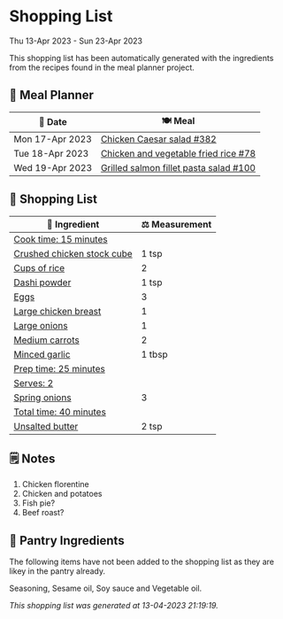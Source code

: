 # Shopping List

Thu 13-Apr 2023 - Sun 23-Apr 2023

This shopping list has been automatically generated with the ingredients from the recipes found in the meal planner project.

## 📅 Meal Planner

|📅 Date| 🍽️ Meal|
|----|----|
|Mon 17-Apr 2023|[Chicken Caesar salad #382](https://github.com/jcallaghan/The-Cookbook/issues/382)|
|Tue 18-Apr 2023|[Chicken and vegetable fried rice #78](https://github.com/jcallaghan/The-Cookbook/issues/78)|
|Wed 19-Apr 2023|[Grilled salmon fillet pasta salad #100](https://github.com/jcallaghan/The-Cookbook/issues/100)|

## 🛒 Shopping List

| 🍌 Ingredient| ⚖️ Measurement|
|----------|-----------|
|[Cook time: 15 minutes](https://www.sainsburys.co.uk/gol-ui/SearchResults/Cook%20time:%2015%20minutes)||
|[Crushed chicken stock cube](https://www.sainsburys.co.uk/gol-ui/SearchResults/Crushed%20chicken%20stock%20cube)|1 tsp|
|[Cups of rice](https://www.sainsburys.co.uk/gol-ui/SearchResults/Cups%20of%20rice)|2|
|[Dashi powder](https://www.sainsburys.co.uk/gol-ui/SearchResults/Dashi%20powder)|1 tsp|
|[Eggs](https://www.sainsburys.co.uk/gol-ui/SearchResults/Eggs)|3|
|[Large chicken breast](https://www.sainsburys.co.uk/gol-ui/SearchResults/Large%20chicken%20breast)|1|
|[Large onions](https://www.sainsburys.co.uk/gol-ui/SearchResults/Large%20onions)|1|
|[Medium carrots](https://www.sainsburys.co.uk/gol-ui/SearchResults/Medium%20carrots)|2|
|[Minced garlic](https://www.sainsburys.co.uk/gol-ui/SearchResults/Minced%20garlic)|1 tbsp|
|[Prep time: 25 minutes](https://www.sainsburys.co.uk/gol-ui/SearchResults/Prep%20time:%2025%20minutes)||
|[Serves: 2](https://www.sainsburys.co.uk/gol-ui/SearchResults/Serves:%202)||
|[Spring onions](https://www.sainsburys.co.uk/gol-ui/SearchResults/Spring%20onions)|3|
|[Total time: 40 minutes](https://www.sainsburys.co.uk/gol-ui/SearchResults/Total%20time:%2040%20minutes)||
|[Unsalted butter](https://www.sainsburys.co.uk/gol-ui/SearchResults/Unsalted%20butter)|2 tsp|

## 🗒️ Notes

1. Chicken florentine
1. Chicken and potatoes 
1. Fish pie?
1. Beef roast?

## 🏪 Pantry Ingredients

The following items have not been added to the shopping list as they are likey in the pantry already.

Seasoning, Sesame oil, Soy sauce and Vegetable oil.


_This shopping list was generated at 13-04-2023 21:19:19._